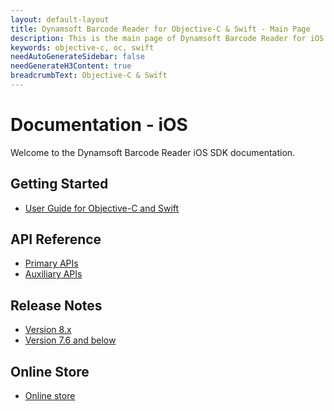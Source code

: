 ```yaml
---
layout: default-layout
title: Dynamsoft Barcode Reader for Objective-C & Swift - Main Page
description: This is the main page of Dynamsoft Barcode Reader for iOS SDK.
keywords: objective-c, oc, swift
needAutoGenerateSidebar: false
needGenerateH3Content: true
breadcrumbText: Objective-C & Swift
---
```


# Documentation - iOS 

Welcome to the Dynamsoft Barcode Reader iOS SDK documentation.

## Getting Started

- [User Guide for Objective-C and Swift](user-guide.md)

## API Reference

- [Primary APIs](api-reference/primary-index.md)
- [Auxiliary APIs](api-reference/auxiliary-index.md)

## Release Notes

- [Version 8.x](release-notes/ios-8.md)
- [Version 7.6 and below](release-notes/ios-7.md)

## Online Store

- <a href="https://www.dynamsoft.com/store/dynamsoft-barcode-reader/#mobile" target="_blank">Online store</a>
